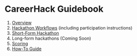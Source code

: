 # CareerHack Guidebook

1. [Overview](/guidebook/overview)
1. [Hackathon Workflows](/guidebook/hackathon-workflows) (including participation instructions)
  1. [Short-Form Hackathon](/guidebook/hackathon-workflows/short-form)
  1. Long-form hackathons (Coming Soon)
  1. [Scoring](/guidebook/hackathon-workflows/scoring)
1. [How-To Guide](/guidebook/how-to)
<!-- 1. [Between Hackathons](/guidebook/between-hackathons) -->
<!-- 1. [Frequently Asked Questions](/guidebook/frequently-asked-questions) -->
